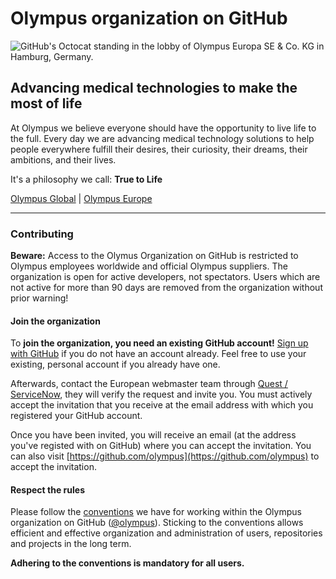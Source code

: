 # Olympus organization on GitHub

![GitHub's Octocat standing in the lobby of Olympus Europa SE & Co. KG in Hamburg, Germany.](https://media.githubusercontent.com/media/olympus/.github/main/assets/github-header.jpg)


## Advancing medical technologies to make the most of life

At Olympus we believe everyone should have the opportunity to live life to the full. Every day we are advancing medical technology solutions to help people everywhere fulfill their desires, their curiosity, their dreams, their ambitions, and their lives.

It's a philosophy we call: **True to Life**


[Olympus Global](https://www.olympus-global.com/) | [Olympus Europe](https://www.olympus-europa.com/)


---


### Contributing

**Beware:** Access to the Olymus Organization on GitHub is restricted to Olympus employees worldwide and official Olympus suppliers. The organization is open for active developers, not spectators. Users which are not active for more than 90 days are removed from the organization without prior warning!


#### Join the organization

To **join the organization, you need an existing GitHub account!** [Sign up with GitHub](https://github.com/signup) if you do not have an account already. Feel free to use your existing, personal account if you already have one.

Afterwards, contact the European webmaster team through [Quest / ServiceNow](https://olympusprod.service-now.com/sp?id=sc_cat_item_sp&sys_id=2e67479ddb8fd510418bb6b1f3961909&sysparm_category=eca3f272db5b0150418bb6b1f39619b4), they will verify the request and invite you. You must actively accept the invitation that you receive at the email address with which you registered your GitHub account.

Once you have been invited, you will receive an email (at the address you've registed with on GitHub) where you can accept the invitation. You can also visit [https://github.com/olympus](https://github.com/olympus) to accept the invitation.


#### Respect the rules

Please follow the [conventions](https://github.com/olympus/oly_git-conventions) we have for working within the Olympus organization on GitHub ([@olympus](https://github.com/olympus)). Sticking to the conventions allows efficient and effective organization and administration of users, repositories and projects in the long term.

**Adhering to the conventions is mandatory for all users.**
